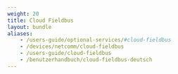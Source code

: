 ```yaml
---
weight: 20
title: Cloud Fieldbus
layout: bundle
aliases:
    - /users-guide/optional-services/#cloud-fieldbus
    - /devices/netcomm/cloud-fieldbus
    - /users-guide/cloud-fieldbus
    - /benutzerhandbuch/cloud-fieldbus-deutsch
---
```

